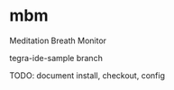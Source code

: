 mbm
===

Meditation Breath Monitor

tegra-ide-sample branch

TODO: document install, checkout, config
